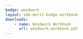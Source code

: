 ```yaml
---
badge: woodwork
layout: smb-merit-badge-workbook
downloads:
    - name: Woodwork Workbook
      url: woodwork-workbook.pdf
---
```

